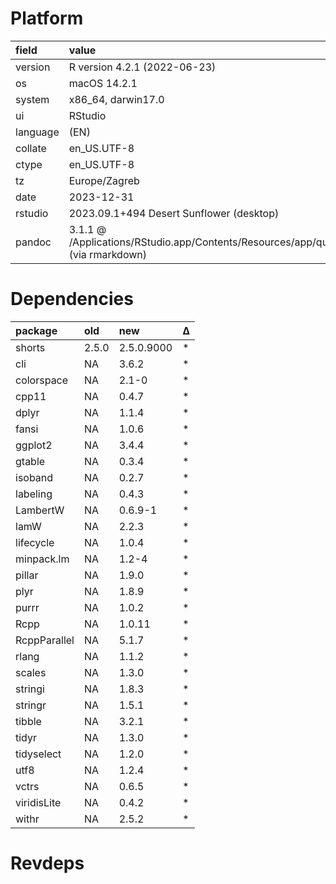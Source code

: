 # Platform

|field    |value                                                                                      |
|:--------|:------------------------------------------------------------------------------------------|
|version  |R version 4.2.1 (2022-06-23)                                                               |
|os       |macOS 14.2.1                                                                               |
|system   |x86_64, darwin17.0                                                                         |
|ui       |RStudio                                                                                    |
|language |(EN)                                                                                       |
|collate  |en_US.UTF-8                                                                                |
|ctype    |en_US.UTF-8                                                                                |
|tz       |Europe/Zagreb                                                                              |
|date     |2023-12-31                                                                                 |
|rstudio  |2023.09.1+494 Desert Sunflower (desktop)                                                   |
|pandoc   |3.1.1 @ /Applications/RStudio.app/Contents/Resources/app/quarto/bin/tools/ (via rmarkdown) |

# Dependencies

|package      |old   |new        |Δ  |
|:------------|:-----|:----------|:--|
|shorts       |2.5.0 |2.5.0.9000 |*  |
|cli          |NA    |3.6.2      |*  |
|colorspace   |NA    |2.1-0      |*  |
|cpp11        |NA    |0.4.7      |*  |
|dplyr        |NA    |1.1.4      |*  |
|fansi        |NA    |1.0.6      |*  |
|ggplot2      |NA    |3.4.4      |*  |
|gtable       |NA    |0.3.4      |*  |
|isoband      |NA    |0.2.7      |*  |
|labeling     |NA    |0.4.3      |*  |
|LambertW     |NA    |0.6.9-1    |*  |
|lamW         |NA    |2.2.3      |*  |
|lifecycle    |NA    |1.0.4      |*  |
|minpack.lm   |NA    |1.2-4      |*  |
|pillar       |NA    |1.9.0      |*  |
|plyr         |NA    |1.8.9      |*  |
|purrr        |NA    |1.0.2      |*  |
|Rcpp         |NA    |1.0.11     |*  |
|RcppParallel |NA    |5.1.7      |*  |
|rlang        |NA    |1.1.2      |*  |
|scales       |NA    |1.3.0      |*  |
|stringi      |NA    |1.8.3      |*  |
|stringr      |NA    |1.5.1      |*  |
|tibble       |NA    |3.2.1      |*  |
|tidyr        |NA    |1.3.0      |*  |
|tidyselect   |NA    |1.2.0      |*  |
|utf8         |NA    |1.2.4      |*  |
|vctrs        |NA    |0.6.5      |*  |
|viridisLite  |NA    |0.4.2      |*  |
|withr        |NA    |2.5.2      |*  |

# Revdeps

